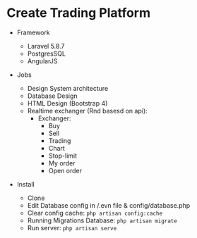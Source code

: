 # Create Trading Platform

* Framework
  - Laravel 5.8.7
  - PostgresSQL
  - AngularJS
 
* Jobs
  - Design System architecture
  - Database Design
  - HTML Design (Bootstrap 4)
  - Realtime exchanger (Rnd basesd on api): 
    - Exchanger: 
      - Buy
      - Sell
      - Trading
      - Chart
      - Stop-limit
      - My order
      - Open order
  
* Install
  - Clone
  - Edit Database config in /.evn file & config/database.php
  - Clear config cache: ```php artisan config:cache```
  - Running Migrations Database: ```php artisan migrate```
  - Run server: ```php artisan serve```
